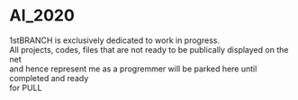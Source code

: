 # AI_2020
1stBRANCH is exclusively dedicated to work in progress.<br>
All projects, codes, files that are not ready to be publically displayed on the net<br>
and hence represent me as a progremmer will be parked here until completed and ready<br>
for PULL
